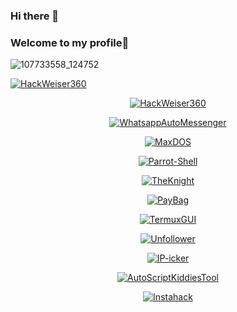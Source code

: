 ### Hi there 👋
### Welcome to my profile🌟
 ![107733558_124752](https://user-images.githubusercontent.com/74961526/103146452-86417e80-475a-11eb-8a4e-464d01371719.jpg)

<a href="https://github.com/HackWeiser360"><img title="HackWeiser360" src="https://github-readme-stats.vercel.app/api?username=HackWeiser360&show_icons=true&include_all_commits=true&theme=chartreuse-dark&cache_seconds=3200"></a>
</p>
<p align="center">
<a href="https://github.com/HackWeiser360"><img title="HackWeiser360" src="https://github-readme-stats.vercel.app/api/top-langs/?username=HackWeiser360&layout=compact&theme=dark"></a>
</p>

<p align="center">
<a href="https://github.com/https://github.com/HackWeiser360/WhatsappAutoMessenger"><img title="WhatsappAutoMessenger" src="https://github-readme-stats.vercel.app/api/pin/?username=HackWeiser360&repo=WhatsappAutoMessenger&theme=dark"></a>
<p align="center">
<a href="https://github.com/https://github.com/HackWeiser360/MaxDOS.git"><img title="MaxDOS" src="https://github-readme-stats.vercel.app/api/pin/?username=HackWeiser360&repo=MaxDOS&theme=dark"></a>
<p align="center">
<a href="https://github.com/https://github.com/HackWeiser360/Parrot-Shell.git"><img title="Parrot-Shell" src="https://github-readme-stats.vercel.app/api/pin/?username=HackWeiser360&repo=Parrot-Shell&theme=dark"></a>
<p align="center">
<a href="https://github.com/https://github.com/HackWeiser360/TheKnight"><img title="TheKnight" src="https://github-readme-stats.vercel.app/api/pin/?username=HackWeiser360&repo=TheKnight&theme=dark"></a>
<p align="center">
<a href="https://github.com/https://github.com/HackWeiser360/PayBag.git"><img title="PayBag" src="https://github-readme-stats.vercel.app/api/pin/?username=HackWeiser360&repo=PayBag&theme=dark"></a>
<p align="center">
<a href="https://github.com/https://github.com/HackWeiser360/TermuxGUI"><img title="TermuxGUI" src="https://github-readme-stats.vercel.app/api/pin/?username=HackWeiser360&repo=TermuxGUI&theme=dark"></a>
<p align="center">
<a href="https://github.com/https://github.com/HackWeiser360/Unfollower"><img title="Unfollower" src="https://github-readme-stats.vercel.app/api/pin/?username=HackWeiser360&repo=Unfollower&theme=dark"></a>
<p align="center">
<a href="https://github.com/https://github.com/HackWeiser360/IP-icker"><img title="IP-icker" src="https://github-readme-stats.vercel.app/api/pin/?username=HackWeiser360&repo=IP-icker&theme=dark"></a>
<p align="center">
<a href="https://github.com/https://github.com/HackWeiser360/AutoScriptKiddiesTool"><img title="AutoScriptKiddiesTool" src="https://github-readme-stats.vercel.app/api/pin/?username=HackWeiser360&repo=AutoScriptKiddiesTool&theme=dark"></a>
<p align="center">
<a href="https://github.com/https://github.com/HackWeiser360/Instahack"><img title="Instahack" src="https://github-readme-stats.vercel.app/api/pin/?username=HackWeiser360&repo=Instahack&theme=dark"></a>

